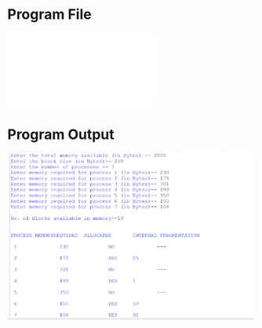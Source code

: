 # Program File
![mft_Program.py](mft_Program.py)
# Program Output
![mft_output.png](mft_output.png)
